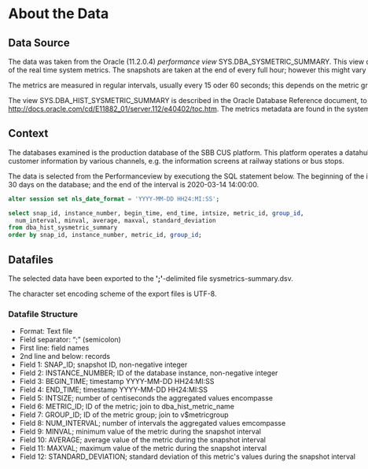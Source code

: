 <div style="width:1200px;">

# About the Data

## Data Source

The data was taken from the Oracle (11.2.0.4) _performance view_ SYS.DBA_SYSMETRIC_SUMMARY.
This view contains several hundert historicized system statistics, i.e. snapshots of the
real time system metrics. The snapshots are taken at the end of every full hour; however
this might vary due to system restart, or when the database is under stress.

The metrics are measured in regular intervals, usually every 15 oder 60 seconds; this
depends on the metric group (see V$METRICGROUP).

The view SYS.DBA_HIST_SYSMETRIC_SUMMARY is described in the Oracle Database Reference document, to be
found online at http://docs.oracle.com/cd/E11882_01/server.112/e40402/toc.htm.
The metrics metadata are found in the system view DBA_HIST_METRIC_NAME.



## Context

The databases examined is the production database of the SBB CUS platform.
This platform operates a datahub for real-time data of the public transport in Switzerland.
It serves the customer information by various channels, e.g. the information screens
at railway stations or bus stops.

The data is selected from the Performanceview by executiong the SQL
statement below. The beginning of the interval &ndash; 2020-02-13
00:00 &ndash; is due to the retention period limited to 30 days on the
database; and the end of the interval is 2020-03-14 14:00:00.

````sql
alter session set nls_date_format = 'YYYY-MM-DD HH24:MI:SS';

select snap_id, instance_number, begin_time, end_time, intsize, metric_id, group_id,
  num_interval, minval, average, maxval, standard_deviation
from dba_hist_sysmetric_summary
order by snap_id, instance_number, metric_id, group_id;
````

## Datafiles

The selected data have been exported to the **';'**-delimited file sysmetrics-summary.dsv.

The character set encoding scheme of the export files is UTF-8.

### Datafile Structure

* Format: Text file
* Field separator: “;” (semicolon)
* First line: field names
* 2nd line and below: records
* Field 1: SNAP_ID; snapshot ID, non-negative integer
* Field 2: INSTANCE_NUMBER; ID of the database instance, non-negative integer
* Field 3: BEGIN_TIME; timestamp YYYY-MM-DD HH24:MI:SS
* Field 4: END_TIME; timestamp YYYY-MM-DD HH24:MI:SS
* Field 5: INTSIZE; number of centiseconds the aggregated values encompasse
* Field 6: METRIC_ID; ID of the metric; join to dba_hist_metric_name
* Field 7: GROUP_ID; ID of the metric group; join to v$metricgroup
* Field 8: NUM_INTERVAL; number of intervals the aggregated values emcompasse
* Field 9: MINVAL; minimum value of the metric during the snapshot interval
* Field 10: AVERAGE; average value of the metric during the snapshot interval
* Field 11: MAXVAL; maximum value of the metric during the snapshot interval
* Field 12: STANDARD_DEVIATION; standard deviation of this metric's values during the snapshot interval

</div>